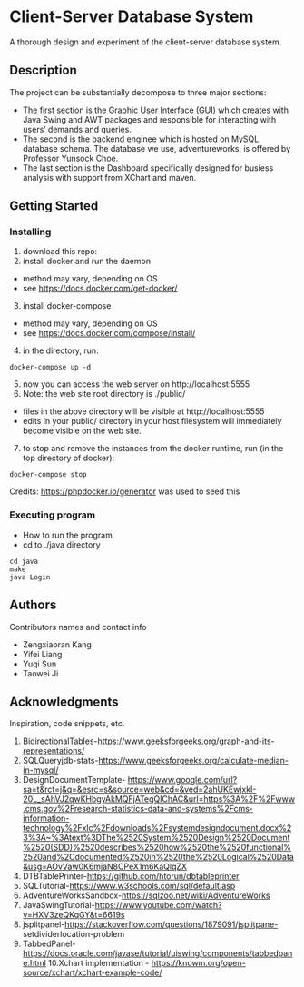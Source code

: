 # Client-Server Database System

A thorough design and experiment of the client-server database system.

## Description

The project can be substantially decompose to three major sections:
* The first section is the Graphic User Interface (GUI) which creates with Java Swing and AWT packages and responsible for interacting with users’ demands and queries. 
* The second is the backend enginee which is hosted on MySQL database schema. The database we use, adventureworks, is offered by Professor Yunsock Choe. 
* The last section is the Dashboard specifically designed for busiess analysis with support from XChart and maven. 

## Getting Started
### Installing

1. download this repo:
2. install docker and run the daemon 
 * method may vary, depending on OS
 * see https://docs.docker.com/get-docker/
3. install docker-compose 
 * method may vary, depending on OS
 * see https://docs.docker.com/compose/install/
4. in the directory, run:
```
docker-compose up -d
```
5. now you can access the web server on http://localhost:5555
6. Note: the web site root directory is ./public/ 
  * files in the above directory will be visible at http://localhost:5555
  * edits in your public/ directory in your host filesystem will immediately become visible on the web site.
7. to stop and remove the instances from the docker runtime, run (in the top directory of docker):
```
docker-compose stop 
```
    
Credits: https://phpdocker.io/generator was used to seed this 

### Executing program

* How to run the program
* cd to ./java directory
```
cd java
make
java Login
```

## Authors

Contributors names and contact info
* Zengxiaoran Kang
* Yifei Liang
* Yuqi Sun
* Taowei Ji

## Acknowledgments

Inspiration, code snippets, etc.
1. BidirectionalTables-https://www.geeksforgeeks.org/graph-and-its-representations/
2. SQLQueryjdb-stats-https://www.geeksforgeeks.org/calculate-median-in-mysql/
3. DesignDocumentTemplate-
https://www.google.com/url?sa=t&rct=j&q=&esrc=s&source=web&cd=&ved=2ahUKEwjxkI-20L_sAhVJ2qwKHbgyAkMQFjATegQIChAC&url=https%3A%2F%2Fwww.cms.gov%2Fresearch-statistics-data-and-systems%2Fcms-information-technology%2Fxlc%2Fdownloads%2Fsystemdesigndocument.docx%23%3A~%3Atext%3DThe%2520System%2520Design%2520Document%2520(SDD)%2520describes%2520how%2520the%2520functional%2520and%2Cdocumented%2520in%2520the%2520Logical%2520Data&usg=AOvVaw0K6mjaN8CPeX1m6KaQlqZX
4. DTBTablePrinter-https://github.com/htorun/dbtableprinter
5. SQLTutorial-https://www.w3schools.com/sql/default.asp
6. AdventureWorksSandbox-https://sqlzoo.net/wiki/AdventureWorks
7. JavaSwingTutorial-https://www.youtube.com/watch?v=HXV3zeQKqGY&t=6619s
8. jsplitpanel-https://stackoverflow.com/questions/1879091/jsplitpane- setdividerlocation-problem
9. TabbedPanel-https://docs.oracle.com/javase/tutorial/uiswing/components/tabbedpane.html
10.Xchart implementation - https://knowm.org/open-source/xchart/xchart-example-code/
